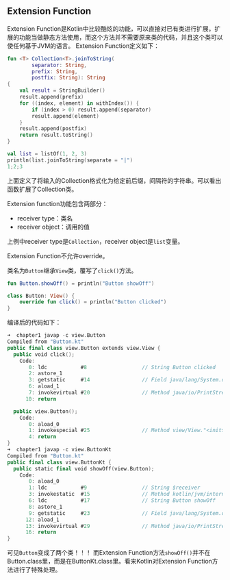 ## Extension Function

Extension Function是Kotlin中比较酷炫的功能，可以直接对已有类进行扩展，扩展的功能当做静态方法使用，而这个方法并不需要原来类的代码，并且这个类可以使任何基于JVM的语言。
Extension Function定义如下：

```kotlin
fun <T> Collection<T>.joinToString(
        separator: String,
        prefix: String,
        postfix: String): String
{
    val result = StringBuilder()
    result.append(prefix)
    for ((index, element) in withIndex()) {
        if (index > 0) result.append(separator)
        result.append(element)
    }
    result.append(postfix)
    return result.toString()
}

val list = listOf(1, 2, 3)
println(list.joinToString(separate = "|")
1;2;3
```

上面定义了将输入的Collection格式化为给定前后缀，间隔符的字符串。可以看出函数扩展了Collection类。

Extension function功能包含两部分：

* receiver type：类名
* receiver object：调用的值

上例中receiver type是`Collection`，receiver object是`list`变量。

Extension Function不允许override。

类名为`Button`继承`View`类，覆写了`click()`方法。
```kotlin
fun Button.showOff() = println("Button showOff")

class Button: View() {
    override fun click() = println("Button clicked")
}
```

编译后的代码如下：

```kotlin
➜  chapter1 javap -c view.Button
Compiled from "Button.kt"
public final class view.Button extends view.View {
  public void click();
    Code:
       0: ldc           #8                  // String Button clicked
       2: astore_1
       3: getstatic     #14                 // Field java/lang/System.out:Ljava/io/PrintStream;
       6: aload_1
       7: invokevirtual #20                 // Method java/io/PrintStream.println:(Ljava/lang/Object;)V
      10: return

  public view.Button();
    Code:
       0: aload_0
       1: invokespecial #25                 // Method view/View."<init>":()V
       4: return
}
➜  chapter1 javap -c view.ButtonKt
Compiled from "Button.kt"
public final class view.ButtonKt {
  public static final void showOff(view.Button);
    Code:
       0: aload_0
       1: ldc           #9                  // String $receiver
       3: invokestatic  #15                 // Method kotlin/jvm/internal/Intrinsics.checkParameterIsNotNull:(Ljava/lang/Object;Ljava/lang/String;)V
       6: ldc           #17                 // String Button showOff
       8: astore_1
       9: getstatic     #23                 // Field java/lang/System.out:Ljava/io/PrintStream;
      12: aload_1
      13: invokevirtual #29                 // Method java/io/PrintStream.println:(Ljava/lang/Object;)V
      16: return
}
```
可见`Button`变成了两个类！！！
而Extension Function方法`showOff()`并不在Button.class里，而是在ButtonKt.class里。看来Kotlin对Extension Function方法进行了特殊处理。
